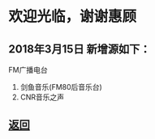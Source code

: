 # 欢迎光临，谢谢惠顾

## 2018年3月15日 新增源如下：

FM广播电台

1. 剑鱼音乐(FM80后音乐台)
2. CNR音乐之声

## [返回](http://TVPlayerSupport.github.io/TVPlayerSupport/)

